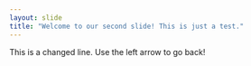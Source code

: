 ```yaml
---
layout: slide
title: "Welcome to our second slide! This is just a test."
---
```

This is a changed line.
Use the left arrow to go back!
